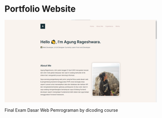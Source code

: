 # Portfolio Website

![webpage image](/assets/gambar/Project/website-page.png)

Final Exam Dasar Web Pemrograman by dicoding course